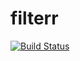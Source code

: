 # filterr

[![Build Status](https://travis-ci.org/craiggrabowski/filterr.svg?branch=master)](https://travis-ci.org/craiggrabowski/filterr) 
